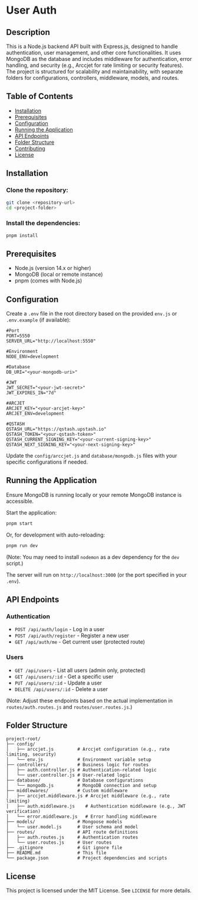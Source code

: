 # User Auth

## Description
This is a Node.js backend API built with Express.js, designed to handle authentication, user management, and other core functionalities. It uses MongoDB as the database and includes middleware for authentication, error handling, and security (e.g., Arccjet for rate limiting or security features). The project is structured for scalability and maintainability, with separate folders for configurations, controllers, middleware, models, and routes.

## Table of Contents
- [Installation](#installation)
- [Prerequisites](#prerequisites)
- [Configuration](#configuration)
- [Running the Application](#running-the-application)
- [API Endpoints](#api-endpoints)
- [Folder Structure](#folder-structure)
- [Contributing](#contributing)
- [License](#license)

## Installation
### Clone the repository:
```bash
git clone <repository-url>
cd <project-folder>
```
### Install the dependencies:
```bash
pnpm install
```

## Prerequisites
- Node.js (version 14.x or higher)
- MongoDB (local or remote instance)
- pnpm (comes with Node.js)

## Configuration
Create a `.env` file in the root directory based on the provided `env.js` or `.env.example` (if available):
```env
#Port
PORT=5550
SERVER_URL="http://localhost:5550"

#Environment
NODE_ENV=development

#Database
DB_URI="<your-mongodb-uri>"

#JWT
JWT_SECRET="<your-jwt-secret>"
JWT_EXPIRES_IN="7d"

#ARCJET
ARCJET_KEY="<your-arcjet-key>"
ARCJET_ENV=development

#QSTASH
QSTASH_URL="https://qstash.upstash.io"
QSTASH_TOKEN="<your-qstash-token>"
QSTASH_CURRENT_SIGNING_KEY="<your-current-signing-key>"
QSTASH_NEXT_SIGNING_KEY="<your-next-signing-key>"

```
Update the `config/arccjet.js` and `database/mongodb.js` files with your specific configurations if needed.

## Running the Application
Ensure MongoDB is running locally or your remote MongoDB instance is accessible.

Start the application:
```bash
pnpm start
```
Or, for development with auto-reloading:
```bash
pnpm run dev
```
(Note: You may need to install `nodemon` as a dev dependency for the `dev` script.)

The server will run on `http://localhost:3000` (or the port specified in your `.env`).

## API Endpoints
### Authentication
- `POST /api/auth/login` - Log in a user
- `POST /api/auth/register` - Register a new user
- `GET /api/auth/me` - Get current user (protected route)

### Users
- `GET /api/users` - List all users (admin only, protected)
- `GET /api/users/:id` - Get a specific user
- `PUT /api/users/:id` - Update a user
- `DELETE /api/users/:id` - Delete a user

(Note: Adjust these endpoints based on the actual implementation in `routes/auth.routes.js` and `routes/user.routes.js`.)

## Folder Structure
```
project-root/
├── config/
│   ├── arccjet.js         # Arccjet configuration (e.g., rate limiting, security)
│   └── env.js             # Environment variable setup
├── controllers/           # Business logic for routes
│   ├── auth.controller.js # Authentication-related logic
│   └── user.controller.js # User-related logic
├── database/              # Database configurations
│   └── mongodb.js         # MongoDB connection and setup
├── middlewares/           # Custom middleware
│   ├── arccjet.middleware.js # Arccjet middleware (e.g., rate limiting)
│   ├── auth.middleware.js    # Authentication middleware (e.g., JWT verification)
│   └── error.middleware.js   # Error handling middleware
├── models/                # Mongoose models
│   └── user.model.js      # User schema and model
├── routes/                # API route definitions
│   ├── auth.routes.js     # Authentication routes
│   └── user.routes.js     # User routes
├── .gitignore             # Git ignore file
├── README.md              # This file
└── package.json           # Project dependencies and scripts
```

## License
This project is licensed under the MIT License. See `LICENSE` for more details.
